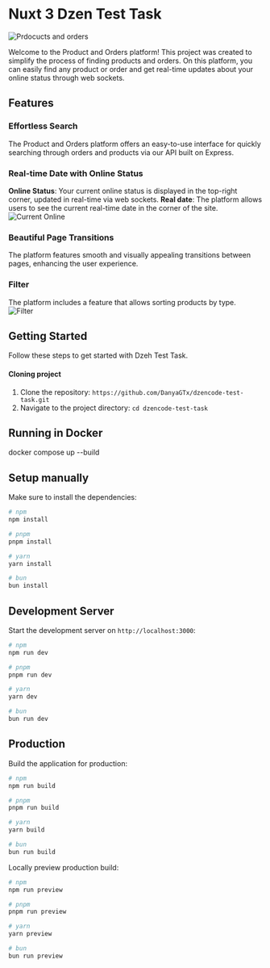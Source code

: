 # Nuxt 3 Dzen Test Task

![Prdocucts and orders](https://i.imgur.com/kNLeeae.png)

Welcome to the Product and Orders platform! This project was created to simplify the process of finding products and orders. On this platform, you can easily find any product or order and get real-time updates about your online status through web sockets.

## Features

### Effortless Search
The Product and Orders platform offers an easy-to-use interface for quickly searching through orders and products via our API built on Express.

### Real-time Date with Online Status
**Online Status**: Your current online status is displayed in the top-right corner, updated in real-time via web sockets.
**Real date**: The platform allows users to see the current real-time date in the corner of the site.
![Current Online](https://i.imgur.com/zKZ1LYB.png)

### Beautiful Page Transitions
The platform features smooth and visually appealing transitions between pages, enhancing the user experience.

### Filter
The platform includes a feature that allows sorting products by type.
![Filter](https://imgur.com/JfxDhNZ.png)

## Getting Started
Follow these steps to get started with Dzeh Test Task.

#### Cloning project
1. Clone the repository: `https://github.com/DanyaGTx/dzencode-test-task.git`
2. Navigate to the project directory: `cd dzencode-test-task`

## Running in Docker

docker compose up --build

## Setup manually

Make sure to install the dependencies:

```bash
# npm
npm install

# pnpm
pnpm install

# yarn
yarn install

# bun
bun install
```

## Development Server

Start the development server on `http://localhost:3000`:

```bash
# npm
npm run dev

# pnpm
pnpm run dev

# yarn
yarn dev

# bun
bun run dev
```

## Production

Build the application for production:

```bash
# npm
npm run build

# pnpm
pnpm run build

# yarn
yarn build

# bun
bun run build
```

Locally preview production build:

```bash
# npm
npm run preview

# pnpm
pnpm run preview

# yarn
yarn preview

# bun
bun run preview
```
